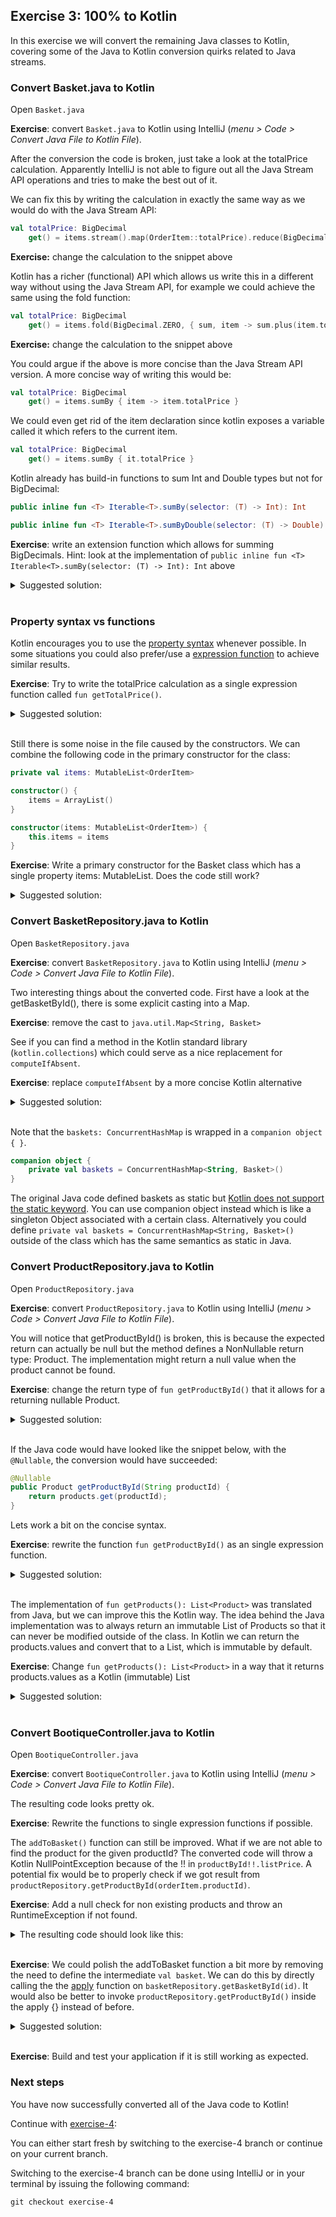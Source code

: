 ## Exercise 3: 100% to Kotlin

In this exercise we will convert the remaining Java classes to Kotlin, covering some of the Java to Kotlin conversion quirks related to Java streams.

### Convert Basket.java to Kotlin

Open `Basket.java`

**Exercise**: convert `Basket.java` to Kotlin using IntelliJ (_menu > Code > Convert Java File to Kotlin File_). 

After the conversion the code is broken, just take a look at the totalPrice calculation. Apparently IntelliJ is not able to figure out all the Java Stream API operations and tries to make the best out of it. 

We can fix this by writing the calculation in exactly the same way as we would do with the Java Stream API:

```kotlin
val totalPrice: BigDecimal        
    get() = items.stream().map(OrderItem::totalPrice).reduce(BigDecimal.ZERO, BigDecimal::add)
```

**Exercise:** change the calculation to the snippet above

Kotlin has a richer (functional) API which allows us write this in a different way without using the Java Stream API, for example we could achieve the same using the fold function:

```kotlin
val totalPrice: BigDecimal 
    get() = items.fold(BigDecimal.ZERO, { sum, item -> sum.plus(item.totalPrice) })
```

**Exercise:** change the calculation to the snippet above

You could argue if the above is more concise than the Java Stream API version. A more concise way of writing this would be:

```kotlin
val totalPrice: BigDecimal 
    get() = items.sumBy { item -> item.totalPrice }
```

We could even get rid of the item declaration since kotlin exposes a variable called it which refers to the current item.

```kotlin
val totalPrice: BigDecimal 
    get() = items.sumBy { it.totalPrice }
```

Kotlin already has build-in functions to sum Int and Double types but not for BigDecimal:

```kotlin
public inline fun <T> Iterable<T>.sumBy(selector: (T) -> Int): Int 

public inline fun <T> Iterable<T>.sumByDouble(selector: (T) -> Double): Double
```

**Exercise**: write an extension function which allows for summing BigDecimals. Hint: look at the implementation of `public inline fun <T> Iterable<T>.sumBy(selector: (T) -> Int): Int` above

<details>
  <summary>Suggested solution:</summary>
  
```kotlin
fun <T> Iterable<T>.sumBy(selector: (T) -> BigDecimal): BigDecimal {
    var sum = BigDecimal.ZERO
    for (element in this) {
        sum += selector(element)
    }
    return sum
}
```
</details>
<br>

### Property syntax vs functions

Kotlin encourages you to use the [property syntax](https://kotlinlang.org/docs/reference/properties.html) whenever possible. In some situations you could also prefer/use a [expression function](https://kotlinlang.org/docs/reference/functions.html#single-expression-functions) to achieve similar results.

**Exercise**: Try to write the totalPrice calculation as a single expression function called `fun getTotalPrice()`.

<details>
  <summary>Suggested solution:</summary>

```kotlin
fun getTotalPrice() = items.sumBy { it.totalPrice }
```
</details>
<br>

Still there is some noise in the file caused by the constructors. We can combine the following code in the primary constructor for the class:

```kotlin
private val items: MutableList<OrderItem>

constructor() {
    items = ArrayList()
}

constructor(items: MutableList<OrderItem>) {
    this.items = items
}
```

**Exercise**: Write a primary constructor for the Basket class which has a single property items: MutableList<OrderItem>. Does the code still work?

<details>
  <summary>Suggested solution:</summary>

```kotlin
class Basket(val items: MutableList<OrderItem> = mutableListOf()) 
```
</details>


### Convert BasketRepository.java to Kotlin

Open `BasketRepository.java`

**Exercise**: convert `BasketRepository.java` to Kotlin using IntelliJ (_menu > Code > Convert Java File to Kotlin File_). 

Two interesting things about the converted code. First have a look at the getBasketById(), there is some explicit casting into a Map.

**Exercise**: remove the cast to `java.util.Map<String, Basket>`

See if you can find a method in the Kotlin standard library (`kotlin.collections`) which could serve as a nice replacement for `computeIfAbsent`.

**Exercise**: replace `computeIfAbsent` by a more concise Kotlin alternative

<details>
  <summary>Suggested solution:</summary>

```kotlin
fun getBasketById(id: String): Basket = baskets.getOrPut(id) { Basket() }
```

Or without the use of type inference:

```kotlin
fun getBasketById(id: String) = baskets.getOrPut(id) { Basket() }
```
</details>
<br>

Note that the `baskets: ConcurrentHashMap` is wrapped in a `companion object { }`.

```kotlin
companion object {
    private val baskets = ConcurrentHashMap<String, Basket>()
}
```

The original Java code defined baskets as static but [Kotlin does not support the static keyword](https://discuss.kotlinlang.org/t/what-is-the-advantage-of-companion-object-vs-static-keyword/4034). You can use companion object instead which is like a singleton Object associated with a certain class. Alternatively you could define `private val baskets = ConcurrentHashMap<String, Basket>()` outside of the class which has the same semantics as static in Java.

### Convert ProductRepository.java to Kotlin

Open `ProductRepository.java`

**Exercise**: convert `ProductRepository.java` to Kotlin using IntelliJ (_menu > Code > Convert Java File to Kotlin File_). 

You will notice that getProductById() is broken, this is because the expected return can actually be null but the method defines a NonNullable return type: Product. The implementation might return a null value when the product cannot be found.

**Exercise**: change the return type of `fun getProductById()` that it allows for a returning nullable Product.

<details>
<summary>Suggested solution:</summary>

```kotlin
fun getProductById(productId: String): Product? {
    return products[productId]
}
```
</details>
<br>

If the Java code would have looked like the snippet below, with the `@Nullable`, the conversion would have succeeded:

```java
@Nullable
public Product getProductById(String productId) {
    return products.get(productId);
}
```

Lets work a bit on the concise syntax.

**Exercise**: rewrite the function `fun getProductById()` as an single expression function.

<details>
<summary>Suggested solution:</summary>

```kotlin
fun getProductById(productId: String) = products[productId]
```
</details>
<br>

The implementation of `fun getProducts(): List<Product>` was translated from Java, but we can improve this the Kotlin way. The idea behind the Java implementation was to always return an immutable List of Products so that it can never be modified outside of the class. In Kotlin we can return the products.values and convert that to a List, which is immutable by default.

**Exercise**: Change `fun getProducts(): List<Product>` in a way that it returns products.values as a Kotlin (immutable) List 

<details>
<summary>Suggested solution:</summary>

```kotlin
fun getProducts() = products.values.toList()
```
</details>
<br>

### Convert BootiqueController.java to Kotlin

Open `BootiqueController.java`

**Exercise**: convert `BootiqueController.java` to Kotlin using IntelliJ (_menu > Code > Convert Java File to Kotlin File_). 

The resulting code looks pretty ok.

**Exercise**: Rewrite the functions to single expression functions if possible.

The `addToBasket()` function can still be improved. What if we are not able to find the product for the given productId? The converted code will throw a Kotlin NullPointException because of the !! in `productById!!.listPrice`. A potential fix would be to properly check if we got result from `productRepository.getProductById(orderItem.productId)`.

**Exercise**: Add a null check for non existing products and throw an RuntimeException if not found.

<details>
<summary>The resulting code should look like this:</summary>

```kotlin
    @PostMapping(path = arrayOf("/baskets/{id}/items"), consumes = [MediaType.APPLICATION_JSON_VALUE])
    fun addToBasket(@PathVariable("id") id: String, @RequestBody orderItem: OrderItem): Basket {
        val productById = productRepository.getProductById(orderItem.productId) ?:
                throw RuntimeException("Product with productId: ${orderItem.productId} not found!")
        val basket = basketRepository.getBasketById(id)
        basket.addOrderItem(OrderItem(orderItem.productId, orderItem.quantity, productById.listPrice))
        return basket
    }
```
</details>
<br>

**Exercise**: We could polish the addToBasket function a bit more by removing the need to define the intermediate `val basket`. We can do this by directly calling the the [apply](https://dzone.com/articles/examining-kotlins-also-apply-let-run-and-with-intentions) function on `basketRepository.getBasketById(id)`. It would also be better to invoke `productRepository.getProductById()` inside the apply {} instead of before.

<details>
<summary>Suggested solution:</summary>

```kotlin
    @PostMapping(path = ["/baskets/{id}/items"], consumes = [MediaType.APPLICATION_JSON_VALUE])
    fun addToBasket(@PathVariable id: String, @RequestBody orderItem: OrderItem): Basket {
        return basketRepository.getBasketById(id).apply {
            val product = productRepository.getProductById(orderItem.productId)
                    ?: throw RuntimeException("Product with productId: ${orderItem.productId} not found!")
            addOrderItem(OrderItem(orderItem.productId, orderItem.quantity, product.listPrice))
        }
    }
```
</details>
<br>

**Exercise**: Build and test your application if it is still working as expected.

### Next steps

You have now successfully converted all of the Java code to Kotlin! 

Continue with [exercise-4](exercise-4.md):

You can either start fresh by switching to the exercise-4 branch or continue on your current branch.

Switching to the exercise-4 branch can be done using IntelliJ or in your terminal by issuing the following command:

```
git checkout exercise-4
```
